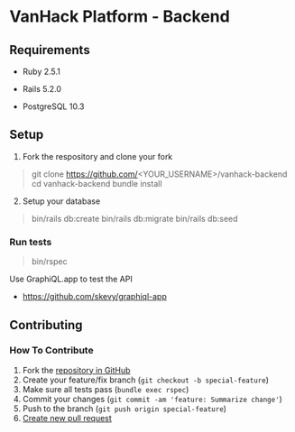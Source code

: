 # VanHack Platform - Backend

## Requirements

* Ruby 2.5.1

* Rails 5.2.0

* PostgreSQL 10.3

## Setup

1. Fork the respository and clone your fork

> git clone https://github.com/<YOUR_USERNAME>/vanhack-backend
> cd vanhack-backend
> bundle install

2. Setup your database

> bin/rails db:create
> bin/rails db:migrate
> bin/rails db:seed

### Run tests

> bin/rspec


Use GraphiQL.app to test the API
- https://github.com/skevy/graphiql-app

## Contributing

### How To Contribute

1. Fork the [repository in GitHub](https://github.com/psantos10/vanhack-backend)
2. Create your feature/fix branch (`git checkout -b special-feature`)
3. Make sure all tests pass (`bundle exec rspec`)
4. Commit your changes (`git commit -am 'feature: Summarize change'`)
5. Push to the branch (`git push origin special-feature`)
6. [Create new pull request](https://github.com/psantos10/vanhack-backend/pulls)
